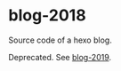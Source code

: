 # blog-2018
Source code of a hexo blog.

Deprecated. See [blog-2019](https://github.com/crimx/blog-2019).
